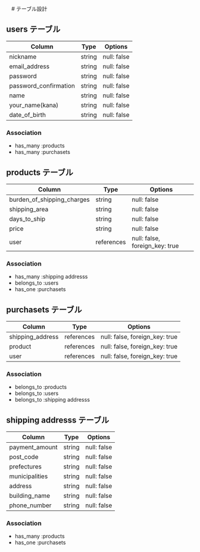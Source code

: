 　# テーブル設計

## users テーブル

| Column                 | Type   | Options                 |
| ---------------------- | ------ | ----------------------- |
| nickname               | string | null: false             |
| email_address          | string | null: false             |
| password               | string | null: false             |
| password_confirmation  | string | null: false             |
| name                   | string | null: false             |
| your_name(kana)        | string | null: false             |
| date_of_birth          | string | null: false             |
### Association

- has_many :products 
- has_many :purchasets

## products テーブル

| Column                        | Type       | Options                        |
| ----------------------------- | ---------- | ------------------------------ |
| burden_of_shipping_charges    | string     | null: false                    |
| shipping_area                 | string     | null: false                    |
| days_to_ship                  | string     | null: false                    |
| price                         | string     | null: false                    |
| user                          | references | null: false, foreign_key: true |
### Association

- has_many :shipping addresss
- belongs_to :users
- has_one :purchasets

## purchasets テーブル

| Column                | Type       | Options                        |
| --------------------- | ---------- | ------------------------------ |
| shipping_address      | references | null: false, foreign_key: true |
| product               | references | null: false, foreign_key: true |
| user                  | references | null: false, foreign_key: true |

### Association

- belongs_to :products
- belongs_to :users
- belongs_to :shipping addresss

## shipping addresss テーブル

| Column            | Type       | Options                        |
| ------------------| ---------- | ------------------------------ |
| payment_amount    | string     | null: false                    |
| post_code         | string     | null: false                    |
| prefectures       | string     | null: false                    |
| municipalities    | string     | null: false                    |
| address           | string     | null: false                    |
| building_name     | string     | null: false                    |
| phone_number      | string     | null: false                    |


### Association

- has_many :products
- has_one  :purchasets